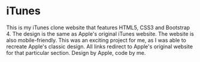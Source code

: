 # iTunes

This is my iTunes clone website that features HTML5, CSS3 and Bootstrap 4. The design is the same as Apple's original iTunes website. The website is also mobile-friendly. This was an exciting project for me, as I was able to recreate Apple's classic design. All links redirect to Apple's original website for that particular section. Design by Apple, code by me. 
